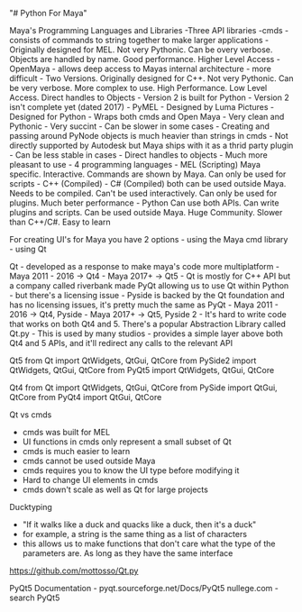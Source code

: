"# Python For Maya" 

Maya's Programming Languages and Libraries
    -Three API libraries
    -cmds
        - consists of commands to string together to make larger applications
        - Originally designed for MEL. Not very Pythonic. Can be overy verbose. Objects are handled by name. Good performance. Higher Level Access
    - OpenMaya
        - allows deep access to Mayas internal architecture
        - more difficult
        - Two Versions. Originally designed for C++. Not very Pythonic. Can be very verbose. More complex to use. High Performance. Low Level Access. Direct handles to Objects
        - Version 2 is built for Python
        - Version 2 isn't complete yet (dated 2017)
    - PyMEL
        - Designed by Luma Pictures
        - Designed for Python
        - Wraps both cmds and Open Maya
        - Very clean and Pythonic
        - Very succint
        - Can be slower in some cases
            - Creating and passing around PyNode objects is much heavier than strings in cmds
        - Not directly supported by Autodesk but Maya ships with it as a thrid party plugin
        - Can be less stable in cases
        - Direct handles to objects
        - Much more pleasant to use
    - 4 programming languages
        - MEL (Scripting)
            Maya specific. Interactive. Commands are shown by Maya. Can only be used for scripts
        - C++ (Compiled)
        - C# (Compiled)
            both can be used outside Maya. Needs to be compiled. Can't be used interactively. Can only be used for plugins. Much beter performance
        - Python
            Can use both APIs. Can write plugins and scripts. Can be used outside Maya. Huge Community. Slower than C++/C#. Easy to learn

For creating UI's for Maya you have 2 options
    - using the Maya cmd library 
    - using Qt

 Qt
    - developed as a response to make maya's code more multiplatform 
    - Maya 2011 - 2016 -> Qt4
    - Maya 2017+ -> Qt5
    - Qt is mostly for C++ API but a company called riverbank made PyQt allowing us to use Qt within Python
        - but there's a licensing issue
    - Pyside is backed by the Qt foundation and has no licensing issues, it's pretty much the same as PyQt
    - Maya 2011 - 2016 -> Qt4, Pyside
    - Maya 2017+ -> Qt5, Pyside 2
    - It's hard to write code that works on both Qt4 and 5. There's a popular Abstraction Library called Qt.py
        - This is used by many studios
        - provides a simple layer above both Qt4 and 5 APIs, and it'll redirect any calls to the relevant API

Qt5
from Qt import QtWidgets, QtGui, QtCore
from PySide2 import QtWidgets, QtGui, QtCore
from PyQt5 import QtWidgets, QtGui, QtCore

Qt4
from Qt import QtWidgets, QtGui, QtCore
from PySide import QtGui, QtCore
from PyQt4 import QtGui, QtCore

Qt vs cmds
- cmds was built for MEL
- UI functions in cmds only represent a small subset of Qt
- cmds is much easier to learn
- cmds cannot be used outside Maya
- cmds requires you to know the UI type before modifying it
- Hard to change UI elements in cmds
- cmds down't scale as well as Qt for large projects

Ducktyping
 - "If it walks like a duck and quacks like a duck, then it's a duck"
 - for example, a string is the same thing as a list of characters
 - this allows us to make functions that don't care what the type of the parameters are. As long as they have the same interface  
 
https://github.com/mottosso/Qt.py

PyQt5 Documentation - pyqt.sourceforge.net/Docs/PyQt5
nullege.com - search PyQt5